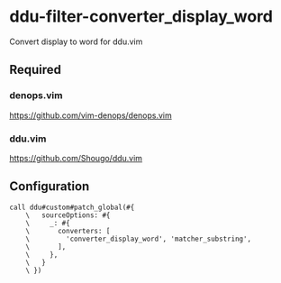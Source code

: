 # ddu-filter-converter_display_word

Convert display to word for ddu.vim

## Required

### denops.vim

https://github.com/vim-denops/denops.vim

### ddu.vim

https://github.com/Shougo/ddu.vim

## Configuration

```vim
call ddu#custom#patch_global(#{
    \   sourceOptions: #{
    \     _: #{
    \       converters: [
    \         'converter_display_word', 'matcher_substring',
    \       ],
    \     },
    \   }
    \ })
```

